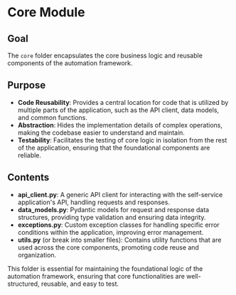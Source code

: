 # Core Module

## Goal
The `core` folder encapsulates the core business logic and reusable components of the automation framework.

## Purpose
- **Code Reusability**: Provides a central location for code that is utilized by multiple parts of the application, such as the API client, data models, and common functions.
- **Abstraction**: Hides the implementation details of complex operations, making the codebase easier to understand and maintain.
- **Testability**: Facilitates the testing of core logic in isolation from the rest of the application, ensuring that the foundational components are reliable.

## Contents
- **api_client.py**: A generic API client for interacting with the self-service application's API, handling requests and responses.
- **data_models.py**: Pydantic models for request and response data structures, providing type validation and ensuring data integrity.
- **exceptions.py**: Custom exception classes for handling specific error conditions within the application, improving error management.
- **utils.py** (or break into smaller files): Contains utility functions that are used across the core components, promoting code reuse and organization.

This folder is essential for maintaining the foundational logic of the automation framework, ensuring that core functionalities are well-structured, reusable, and easy to test.